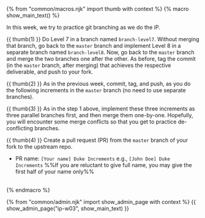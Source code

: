 {% from "common/macros.njk" import thumb with context %}
{% macro show_main_text() %}
<div id="main">

<div id="title">

</div>
<div id="body">

In this week, we try to practice git branching as we do the iP.

{{ thumb(1) }} Do Level 7 in a branch named `branch-level7`. Without merging that branch, go back to the `master` branch and implement Level 8 in a separate branch named `branch-level8`. Now, go back to the `master` branch and merge the two branches one after the other. As before, tag the commit (in the `master` branch, after merging) that achieves the respective deliverable, and push to your fork.

<include src="dukeFragment.md" boilerplate var-header="**`Level-7`: Save**" var-fragment="text.md#level7" />
<include src="dukeFragment.md" boilerplate var-header="**`Level-8`: Dates and Times**" var-fragment="text.md#level8" />

<p/>

{{ thumb(2) }} As in the previous week, commit, tag, and push, as you do the following increments in the `master` branch (no need to use separate branches).
<include src="dukeFragment.md" boilerplate var-header="**`A-MoreOOP`: More OOP**" var-fragment="extensions.mbdf#A-MoreOOP" />
<include src="dukeFragment.md" boilerplate var-header="**`A-Packages`: Java Packages**" var-tag="optional" var-fragment="extensions.mbdf#A-Packages" />
<include src="dukeFragment.md" boilerplate var-header="**`A-JUnit`: JUnit Testing**" var-fragment="extensions.mbdf#A-JUnit" />
<include src="dukeFragment.md" boilerplate var-header="**`A-Jar`: JAR file**" var-fragment="extensions.mbdf#A-Jar" />

<p/>

{{ thumb(3) }} As in the step 1 above, implement these three increments as three parallel branches first, and then merge them one-by-one. Hopefully, you will encounter some merge conflicts so that you get to practice de-conflicting branches.
<include src="dukeFragment.md" boilerplate var-header="**`A-JavaDoc`: JavaDoc**" var-fragment="extensions.mbdf#A-JavaDoc" />
<include src="dukeFragment.md" boilerplate var-header="**`A-CodingStandard`: Coding Standard**" var-fragment="extensions.mbdf#A-CodingStandard" />
<include src="dukeFragment.md" boilerplate var-header="**`Level-9`: Find**" var-fragment="text.md#level9" />

<p/>

{{ thumb(4) }} Create a pull request (PR) from the `master` branch of your fork to the upstream repo.
* PR name: `[Your name] Duke Increments` e.g., `[John Doe] Duke Increments` %%If you are reluctant to give full name, you may give the first half of your name only%%

<br>
</div>
</div>
{% endmacro %}

{% from "common/admin.njk" import show_admin_page with context %}
{{ show_admin_page("ip-w03", show_main_text) }}
